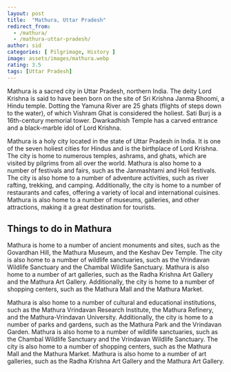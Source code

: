 ```yaml
---
layout: post
title:  "Mathura, Uttar Pradesh"
redirect_from:
  - /mathura/
  - /mathura-uttar-pradesh/
author: sid
categories: [ Pilgrimage, History ]
image: assets/images/mathura.webp
rating: 3.5
tags: [Uttar Pradesh]
---
```

Mathura is a sacred city in Uttar Pradesh, northern India. The deity Lord Krishna is said to have been born on the site of Sri Krishna Janma Bhoomi, a Hindu temple. Dotting the Yamuna River are 25 ghats (flights of steps down to the water), of which Vishram Ghat is considered the holiest. Sati Burj is a 16th-century memorial tower. Dwarkadhish Temple has a carved entrance and a black-marble idol of Lord Krishna.

Mathura is a holy city located in the state of Uttar Pradesh in India. It is one of the seven holiest cities for Hindus and is the birthplace of Lord Krishna. The city is home to numerous temples, ashrams, and ghats, which are visited by pilgrims from all over the world. Mathura is also home to a number of festivals and fairs, such as the Janmashtami and Holi festivals. The city is also home to a number of adventure activities, such as river rafting, trekking, and camping. Additionally, the city is home to a number of restaurants and cafes, offering a variety of local and international cuisines. Mathura is also home to a number of museums, galleries, and other attractions, making it a great destination for tourists.

<h2>Things to do in Mathura</h2>

Mathura is home to a number of ancient monuments and sites, such as the Govardhan Hill, the Mathura Museum, and the Keshav Dev Temple. The city is also home to a number of wildlife sanctuaries, such as the Vrindavan Wildlife Sanctuary and the Chambal Wildlife Sanctuary. Mathura is also home to a number of art galleries, such as the Radha Krishna Art Gallery and the Mathura Art Gallery. Additionally, the city is home to a number of shopping centers, such as the Mathura Mall and the Mathura Market.

Mathura is also home to a number of cultural and educational institutions, such as the Mathura Vrindavan Research Institute, the Mathura Refinery, and the Mathura-Vrindavan University. Additionally, the city is home to a number of parks and gardens, such as the Mathura Park and the Vrindavan Garden. Mathura is also home to a number of wildlife sanctuaries, such as the Chambal Wildlife Sanctuary and the Vrindavan Wildlife Sanctuary. The city is also home to a number of shopping centers, such as the Mathura Mall and the Mathura Market. Mathura is also home to a number of art galleries, such as the Radha Krishna Art Gallery and the Mathura Art Gallery.


<div class="pa-carousel-widget" style="width:100%; height:480px; display:none;"
  data-link="https://traveltriangle.com/blog/things-to-do-in-mathura/"
  data-title="Mathura, Uttar Pradesh"
  data-description="Pilgrimage, History"
  data-delay="3">
  <object data="https://lh3.googleusercontent.com/VVot2PoRoMeq6LhufW5mLQiJb9nL2Gk7Sxn_Mutb3j5VPa-EWBK8a8oWab6ft6beq7XBcBVjPSTHtTc6XV7CH-dcwLLPnn9ZdXzkouwJ1ZlgfPer3IqO6Opudff4JClrZqmTM-3d4NQ=w960-rw-h720"></object>
  <object data="https://lh3.googleusercontent.com/x2-5Vm9qMToQQwgLSXXAUBLa6a4MmNod67rSE8ymXf33Bjei1HKakeGKM3G8YMw5vszIFxa6vhoU5WHB8Pg_ZW--5OmDXqwN4VWkdKrdSbplFL_c0z7c7dlakDkFlBLiwd1FJ5YIgHo=w960-rw-h720"></object>
  <object data="https://lh3.googleusercontent.com/54pV8kBXHnhR-cgsZ6duc5d3pLRMTF1UDLtZcWkqnDohws0z-vSOcHs0fsi9brqUiSh-5idykLcksy4RG0GOKzfCFQZ5Ni9QcLrEaLe_EPvrO61I04j-n7BPDM-UiGjeK-Dw2LD9L10=w960-rw-h720"></object>
  <object data="https://lh3.googleusercontent.com/Q63JwWkHzr_ZG8h1XLEn7S60OAGSRx9suADCkq0V6UGjXjc7owUHZuBn68tTe7BsJOi79s_K1nLoZoJYG6k6a0YUp56Ybf90iwPvYvM6WbHI-Uby0hua6uPMZSNvMGVsOHo8qpp--VE=w960-rw-h720"></object>
  <object data="https://lh3.googleusercontent.com/is_fuILe_p_vG5onS5sD6k0Oub1Sz3SJfR-e5U0jOUIAvkjt7uw0V_DzkvYqzX-WkZl5COllpWGiiHRFsr0-p8AzOXe-oWT_cgBJ5GKZTSRdBv1eymHe9HFp4L76yUBhoBU7qR5cRXk=w960-rw-h720"></object>
  <object data="https://lh3.googleusercontent.com/EOg3Ptd-WfbgHnwj0Pa16C7Nu68FuVPN33rhk7DpEWxty8z6TiqEIms8DqfOBZrFSEDE492V41FwRpX8ZGATeCeI5IO2iDhk3xQ6pMWDQ-B7h0JccDFkUFtunHp78yjvkKY9tDQhLmk=w960-rw-h720"></object>
  <object data="https://lh3.googleusercontent.com/6h7O_D77Y1ZGv7W-mWN5eRQN03pUjDgSZkhthyZLenjOVkqV8CXQhzJNRS7IkDoeAEj5ZbzCF-TXxYOcNbUmL6x4fjBI-KPThpIhTseGkz5K9v9S1ZF_G__U_8CitfGZgsNMIos4DBM=w960-rw-h720"></object>
  <object data="https://lh3.googleusercontent.com/LWdrJHwRJTt-gbjDD_gtH4w3qRnYNYlsI_Xe3j42txXOThAtJoVPrwTi_ttzv0FPk7UwJ6R0rhx7VwTqHs3eCwBpHBY3iPNrFRsb0n8vR1Sh7v3WIwyefhxBKW2s-Vi7Ut1DcbuBGjw=w960-rw-h720"></object>
  <object data="https://lh3.googleusercontent.com/sxcQeqNQnOt_ZiAb0ToyUPyp__k8n4zXOQ_uUFRNKZqOX3QFXKoGfSvjDjhbC1p-rXvGpeVn86BpDqtf6IArAJbyYFoRBrTIi3LTWCl0j0miOAKS9Qvd-JX2WBe92Fk0118rbPwxIho=w960-rw-h720"></object>
  <object data="https://lh3.googleusercontent.com/lza5JqSqNI4VimEffu6SVCJ23jEKqTqd0RAIgxLr0PjsV8suqJzbP0d-OuiUmgnNWdQnN-1I2AqXbzq-J-qkp3G-El0g3zVH-uaB98S8kQsAv6uhWhJmxg-MDvOmI-yM4DQDt5ZFVFw=w960-rw-h720"></object>
</div>